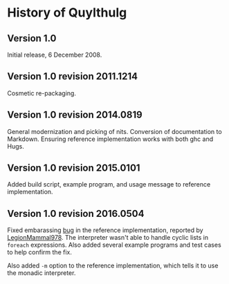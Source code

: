 History of Quylthulg
====================

Version 1.0
-----------

Initial release, 6 December 2008.

Version 1.0 revision 2011.1214
------------------------------

Cosmetic re-packaging.

Version 1.0 revision 2014.0819
------------------------------

General modernization and picking of nits.  Conversion of documentation to
Markdown.  Ensuring reference implementation works with both ghc and Hugs.

Version 1.0 revision 2015.0101
------------------------------

Added build script, example program, and usage message to reference
implementation.

Version 1.0 revision 2016.0504
------------------------------

Fixed embarassing [bug](https://github.com/catseye/Quylthulg/issues/1) in
the reference implementation, reported by [LegionMammal978](https://github.com/LegionMammal978).
The interpreter wasn't able to handle cyclic lists in `foreach` expressions.
Also added several example programs and test cases to help confirm the fix.

Also added `-m` option to the reference implementation, which tells it to
use the monadic interpreter.
